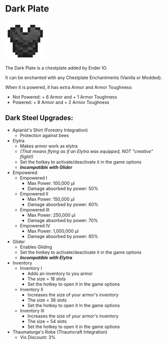# Dark Plate
![](renders/dark_steel_chestplate.png)

The Dark Plate is a chestplate added by Ender IO.

It can be enchanted with any Chestplate Enchantments (Vanilla or Modded).

When it is powered, it has extra Armor and Armor Toughness:

* Not Powered: + 6 Armor and + 1 Armor Toughness
* Powered: + 8 Armor and + 2 Armor Toughness

## Dark Steel Upgrades:
* Apiarist's Shirt (Forestry Integration)
  - Protection against bees
* Elytra
  - Makes armor work as elytra
  - *(That means flying as if an Elytra was equipped, NOT "creative" flight!)*
  - Set the hotkey to activate/deactivate it in the game options
  - ***Incompatible with Glider***
* Empowered
  - Empowered I
    * Max Power: 100,000 µI
    * Damage absorbed by power: 50%
  - Empowered II
    * Max Power: 150,000 µI
    * Damage absorbed by power: 60%
  - Empowered III
    * Max Power: 250,000 µI
    * Damage absorbed by power: 70%
  - Empowered IV
    * Max Power: 1,000,000 µI
    * Damage absorbed by power: 85%
* Glider
  - Enables Gliding
  - Set the hotkey to activate/deactivate it in the game options
  - ***Incompatible with Elytra***
* Inventory
  - Inventory I
    * Adds an inventory to you armor
    * The size = 18 slots
    * Set the hotkey to open it in the game options
  - Inventory II
    * Increases the size of your armor's inventory
    * The size = 36 slots
    * Set the hotkey to open it in the game options
  - Inventory III
    * Increases the size of your armor's inventory
    * The size = 54 slots
    * Set the hotkey to open it in the game options
* Thaumaturge's Robe   (Thaumcraft Integration)
  - Vis Discount: 3%
